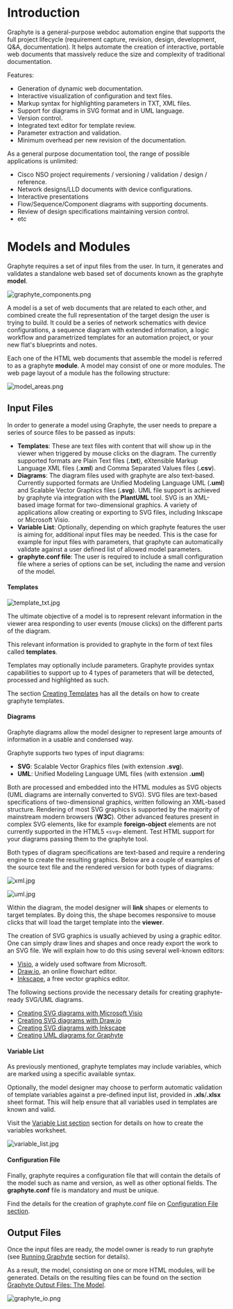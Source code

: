 # Introduction

Graphyte is a general-purpose webdoc automation engine that supports the full project lifecycle (requirement capture, revision, design, development, Q&A, documentation). It helps automate the creation of interactive, portable web documents that massively reduce the size and complexity of traditional documentation.

Features:

- Generation of dynamic web documentation.
- Interactive visualization of configuration and text files.
- Markup syntax for highlighting parameters in TXT, XML files.
- Support for diagrams in SVG format and in UML language.
- Version control.
- Integrated text editor for template review.
- Parameter extraction and validation.
- Minimum overhead per new revision of the documentation.

As a general purpose documentation tool, the range of possible applications is unlimited:

- Cisco NSO project requirements / versioning / validation / design / reference.
- Network designs/LLD documents with device configurations.
- Interactive presentations
- Flow/Sequence/Component diagrams with supporting documents.
- Review of design specifications maintaining version control.
- etc

# Models and Modules

Graphyte requires a set of input files from the user. In turn, it generates and validates a standalone web based set of documents known as the graphyte **model**.

![graphyte_components.png](img/graphyte_components.png)

A model is a set of web documents that are related to each other, and combined create the full representation of the target design the user is trying to build. It could be a series of network schematics with device configurations, a sequence diagram with extended information, a logic workflow and parametrized templates for an automation project, or your new flat's blueprints and notes.

Each one of the HTML web documents that assemble the model is referred to as a graphyte **module**. A model may consist of one or more modules. The web page layout of a module has the following structure:

![model_areas.png](img/model_areas.png)


## Input Files

In order to generate a model using Graphyte, the user needs to prepare a series of source files to be passed as inputs:

- **Templates**: These are text files with content that will show up in the viewer when triggered by mouse clicks on the diagram. The currently supported formats are Plain Text files (**.txt**), eXtensible Markup Language XML files (**.xml**) and Comma Separated Values files (**.csv**).
- **Diagrams**: The diagram files used with graphyte are also text-based. Currently supported formats are Unified Modeling Language UML (**.uml**) and Scalable Vector Graphics files (**.svg**). UML file support is achieved by graphyte via integration with the **PlantUML** tool. SVG is an XML-based image format for two-dimensional graphics. A variety of applications allow creating or exporting to SVG files, including Inkscape or Microsoft Visio.
- **Variable List**: Optionally, depending on which graphyte features the user is aiming for, additional input files may be needed. This is the case for example for input files with parameters, that graphyte can automatically validate against a user defined list of allowed model parameters.
- **graphyte.conf file**: The user is required to include a small configuration file where a series of options can be set, including the name and version of the model.

#### Templates

![template_txt.jpg](img/template_txt.jpg)

The ultimate objective of a model is to represent relevant information in the viewer area responding to user events (mouse clicks) on the different parts of the diagram.

This relevant information is provided to graphyte in the form of text files called **templates**.

Templates may optionally include parameters. Graphyte provides syntax capabilities to support up to 4 types of parameters that will be detected, processed and highlighted as such.

The section [Creating Templates](templates.md) has all the details on how to create graphyte templates.

#### Diagrams

Graphyte diagrams allow the model designer to represent large amounts of information in a usable and condensed way.

Graphyte supports two types of input diagrams:

- **SVG**: Scalable Vector Graphics files (with extension **.svg**).
- **UML**: Unified Modeling Language UML files (with extension **.uml**)

Both are processed and embedded into the HTML modules as SVG objects (UML diagrams are internally converted to SVG). SVG files are text-based specifications of two-dimensional graphics, written following an XML-based structure. Rendering of most SVG graphics is supported by the majority of mainstream modern browsers (**W3C**). Other advanced features present in complex SVG elements, like for example **foreign-object** elements are not currently supported in the HTML5 `<svg>` element. Test HTML support for your diagrams passing them to the graphyte tool.

Both types of diagram specifications are text-based and require a rendering engine to create the resulting graphics. Below are a couple of examples of the source text file and the rendered version for both types of diagrams:

![xml.jpg](img/xml.jpg)

![uml.jpg](img/uml.jpg)

Within the diagram, the model designer will **link** shapes or elements to target templates. By doing this, the shape becomes responsive to mouse clicks that will load the target template into the **viewer**.

The creation of SVG graphics is usually achieved by using a graphic editor. One can simply draw lines and shapes and once ready export the work to an SVG file. We will explain how to do this using several well-known editors:

- [Visio](https://en.wikipedia.org/wiki/Microsoft_Visio), a widely used software from Microsoft.
- [Draw.io](https://www.draw.io/), an online flowchart editor.
- [Inkscape](https://inkscape.org/), a free vector graphics editor.

The following sections provide the necessary details for creating graphyte-ready SVG/UML diagrams.

- [Creating SVG diagrams with Microsoft Visio](diagrams_visio.md)
- [Creating SVG diagrams with Draw.io](diagrams_drawio.md)
- [Creating SVG diagrams with Inkscape](diagrams_inkscape.md)
- [Creating UML diagrams for Graphyte](diagrams_uml.md)


#### Variable List

As previously mentioned, graphyte templates may include variables, which are marked using a specific available syntax.

Optionally, the model designer may choose to perform automatic validation of template variables against a pre-defined input list, provided in **.xls**/**.xlsx** sheet format. This will help ensure that all variables used in templates are known and valid.

Visit the [Variable List section](variables.md) section for details on how to create the variables worksheet.

![variable_list.jpg](img/variable_list.jpg)

#### Configuration File

Finally, graphyte requires a configuration file that will contain the details of the model such as name and version, as well as other optional fields. The **graphyte.conf** file is mandatory and must be unique.

Find the details for the creation of graphyte.conf file on [Configuration File section](configfile.md).

## Output Files

Once the input files are ready, the model owner is ready to run graphyte (see [Running Graphyte](running.md) section for details).

As a result, the model, consisting on one or more HTML modules, will be generated. Details on the resulting files can be found on the section [Graphyte Output Files: The Model](output_files.md).


![graphyte_io.png](img/graphyte_io.png)
